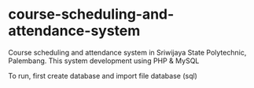 # course-scheduling-and-attendance-system
Course scheduling and attendance system in Sriwijaya State Polytechnic, Palembang. This system development using PHP &amp; MySQL

To run, first create database and import file database (sql)
